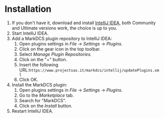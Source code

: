 # Installation

1. If you don't have it, download and install [IntelliJ IDEA](https://www.jetbrains.com/idea/), both Community and Ultimate versions work, the choice is up to you.
2. Start IntelliJ IDEA.
3. Add a MarkDCS plugin repository to IntelliJ IDEA:
   1. Open plugins settings in _File_ → _Settings_ → _Plugins._
   2. Click on the gear icon in the top toolbar.
   3. Select _Manage Plugin Repositories._
   4. Click on the "+" button.
   5. Insert the following URL:`https://www.projectsas.it/markdcs/intellij/updatePlugins.xml`
   6. Click OK.
4. Install the MarkDCS plugin:
   1. Open plugins settings in _File_ → _Settings_ → _Plugins._
   2. Go to the _Marketplace_ tab.
   3. Search for "MarkDCS".
   4. Click on the _Install_ button.
5. Restart IntelliJ IDEA.

